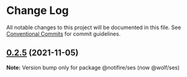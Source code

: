 # Change Log

All notable changes to this project will be documented in this file.
See [Conventional Commits](https://conventionalcommits.org) for commit guidelines.

## [0.2.5](https://github.com/tecklens/tk-wolf//compare/v0.2.4...v0.2.5) (2021-11-05)

**Note:** Version bump only for package @notifire/ses (now @wolf/ses)
